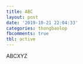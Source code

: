```yaml
---
title: ABC
layout: post
date: '2019-10-21 22:04:33'
categories: thongbaolop
fbcomments: true
tbl: active
---
```

ABCXYZ